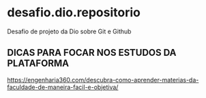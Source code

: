 # desafio.dio.repositorio
Desafio de projeto da Dio sobre Git e Github
## DICAS PARA FOCAR NOS ESTUDOS DA PLATAFORMA
https://engenharia360.com/descubra-como-aprender-materias-da-faculdade-de-maneira-facil-e-objetiva/
